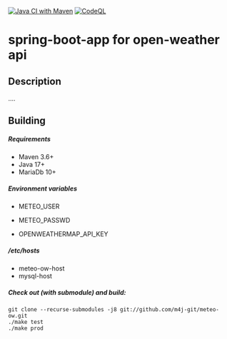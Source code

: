 [![Java CI with Maven](https://github.com/m4j-git/meteo-ow/actions/workflows/maven.yml/badge.svg)](https://github.com/m4j-git/meteo-ow/actions/workflows/maven.yml)
[![CodeQL](https://github.com/m4j-git/meteo-ow/actions/workflows/codeql.yaml/badge.svg)](https://github.com/m4j-git/meteo-ow/actions/workflows/codeql.yaml)
# spring-boot-app for open-weather api

Description
-----------
....


Building
--------
##### Requirements
* Maven 3.6+
* Java 17+
* MariaDb 10+

##### Environment variables
* METEO_USER
* METEO_PASSWD

* OPENWEATHERMAP_API_KEY

##### /etc/hosts
* meteo-ow-host
* mysql-host

##### Check out (with submodule) and build:
    git clone --recurse-submodules -j8 git://github.com/m4j-git/meteo-ow.git
    ./make test
    ./make prod
    
